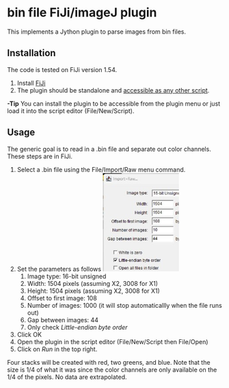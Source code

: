 # bin file FiJi/imageJ plugin

This implements a Jython plugin to parse images from bin files.

## Installation

The code is tested on FiJi version 1.54.

1. Install [FiJi](https://fiji.sc/)
2. The plugin should be standalone and [accessible as any other script](https://imagej.net/scripting/).

**-Tip** You can install the plugin to be accessible from the plugin menu or just load it into the script editor (File/New/Script).

## Usage

The generic goal is to read in a .bin file and separate out color channels. These steps are in FiJi.

1. Select a .bin file using the File/Import/Raw menu command.
2. Set the parameters as follows ![Raw settings](./settings.jpg)
	1. Image type: 16-bit unsigned
	2. Width: 1504 pixels (assuming X2, 3008 for X1)
	3. Height: 1504 pixels (assuming X2, 3008 for X1)
	4. Offset to first image: 108
	5. Number of images: 1000 (it will stop automaticallly when the file runs out)
	6. Gap between images: 44
	7. Only check *Little-endian byte order*
4. Click OK
5. Open the plugin in the script editor (File/New/Script then File/Open)
6. Click on *Run* in the top right.

Four stacks will be created with red, two greens, and blue. Note that the size is 1/4 of what it was since the color channels are only available on the 1/4 of the pixels. No data are extrapolated.
